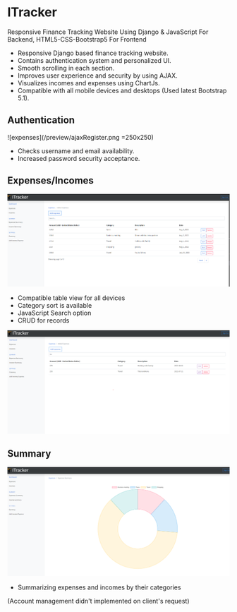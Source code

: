 # ITracker
Responsive Finance Tracking Website Using Django &amp; JavaScript For Backend, HTML5-CSS-Bootstrap5 For Frontend  
- Responsive Django based finance tracking website.
- Contains authentication system and personalized UI.
- Smooth scrolling in each section.
- Improves user experience and security by using AJAX.
- Visualizes incomes and expenses using ChartJs.
- Compatible with all mobile devices and desktops (Used latest Bootstrap 5.1).

## Authentication
![expenses](/preview/ajaxRegister.png =250x250)

- Checks username and email availability.
- Increased password security acceptance.

## Expenses/Incomes
![listView](/preview/expenses.png)

- Compatible table view for all devices
- Category sort is available
- JavaScript Search option
- CRUD for records

![search](/preview/ajaxSearch.png)

## Summary
![search](/preview/chart.png)

- Summarizing expenses and incomes by their categories


(Account management didn't implemented on client's request)

